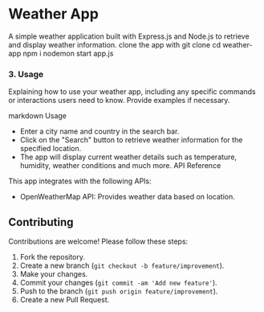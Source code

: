 # Weather App

A simple weather application built with Express.js and Node.js to retrieve and display weather information.
clone the app with git clone 
cd weather-app
npm i 
nodemon start app.js

### 3. Usage

Explaining how to use your weather app, including any specific commands or interactions users need to know. Provide examples if necessary.

markdown
 Usage

- Enter a city name and country in the search bar.
- Click on the "Search" button to retrieve weather information for the specified location.
- The app will display current weather details such as temperature, humidity, weather conditions and much more.
 API Reference

This app integrates with the following APIs:
- OpenWeatherMap API: Provides weather data based on location.
## Contributing

Contributions are welcome! Please follow these steps:

1. Fork the repository.
2. Create a new branch (`git checkout -b feature/improvement`).
3. Make your changes.
4. Commit your changes (`git commit -am 'Add new feature'`).
5. Push to the branch (`git push origin feature/improvement`).
6. Create a new Pull Request.

